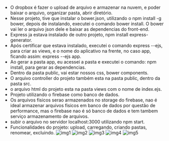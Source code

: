 - O dropbox é fazer o upload de arquivo e armazenar na nuvem, e poder baixar o arquivo, organizar pasta, abrir diretório.
- Nesse projeto, tive que instalar o bower.json, utilizando o npm install -g bower, depois de instalando, executei o comando bower install. O bower vai ler o arquivo json dele e baixar as dependencias do front-end.
- Express ja estava instalado de outro projeto, npm install express-generator. 
- Após certificar que estava instalado, executei o comando express --ejs, para criar as views, e o nome do aplicativo na frente, no caso app, ficando assim: express --ejs app.
- Ao gerar a pasta app, eu acessei a pasta e executei o comando: npm install, para gerar as dependencias.
- Dentro da pasta public, vai estar nossos css, bower components.
- O arquivo controller do projeto também esta na pasta public, dentro da pasta src.
- o arquivo html do projeto esta na pasta views com o nome de index.ejs.
- Projeto utilizando o firebase como banco de dados.
- Os arquivos fisicos serao armazenados no storage do firebase, nao é ideal armazenar arquivos fisicos em banco de dados por questão de performance, mas o firebase nao é só banco de dados e tem tambem serviço armazenamento de arquivos.
- subir o arquivo no servidor localhost:3000 utilizando npm start.
- Funcionalidades do projeto: upload, carregando, criando pastas, renomear, excluindo.
![img1](https://github.com/devjosejhonata/DropBox-Clone/assets/152452859/735e15cf-137d-44c4-b567-e57b3e44a1dc)
![img2](https://github.com/devjosejhonata/DropBox-Clone/assets/152452859/ba37c8b5-a7aa-41f4-8068-5fb14ba50b72)
![img3](https://github.com/devjosejhonata/DropBox-Clone/assets/152452859/84ad336b-49ea-4d5a-b4a0-5a9ad235074a)
![img4](https://github.com/devjosejhonata/DropBox-Clone/assets/152452859/a8e20848-c370-4caf-ba9b-554d6e9a49f7)
![img5](https://github.com/devjosejhonata/DropBox-Clone/assets/152452859/e8d8ac7e-9bbc-4830-8159-8cbcd9f4b37f)
  



